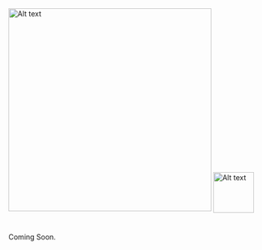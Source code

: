 <div >
<img src="https://github.com/MbodiAI/.github/assets/22511797/65741d0e-40ce-4712-aefb-51636f74c3ad" alt="Alt text" style="width: 400px;">   
<img src="https://github.com/MbodiAI/.github/assets/22511797/a4887659-2e63-48cd-86c2-bdece1432f5c" alt="Alt text" style="width: 80px; vertical-align: bottom;">
</div>

#
Coming Soon.
